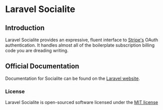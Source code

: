 # Laravel Socialite

## Introduction

Laravel Socialite provides an expressive, fluent interface to [Stripe's](https://stripe.com) OAuth authentication. It handles almost all of the boilerplate subscription billing code you are dreading writing.

## Official Documentation

Documentation for Socialite can be found on the [Laravel website](http://laravel.com/docs/authentication#social-authentication).

### License

Laravel Socialite is open-sourced software licensed under the [MIT license](http://opensource.org/licenses/MIT)
